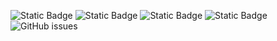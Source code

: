![Static Badge](https://img.shields.io/badge/blacklists-60-000000) ![Static Badge](https://img.shields.io/badge/blacklisted-2976272-cc0000) ![Static Badge](https://img.shields.io/badge/whitelisted-2242-00CC00) ![Static Badge](https://img.shields.io/badge/streaming_blacklist-28106-000000) ![GitHub issues](https://img.shields.io/github/issues/fabriziosalmi/blacklists)

